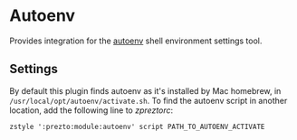 Autoenv
=======

Provides integration for the [autoenv][1] shell environment settings
tool.

Settings
--------

By default this plugin finds autoenv as it's installed by Mac homebrew,
in `/usr/local/opt/autoenv/activate.sh`. To find the autoenv script in
another location, add the following line to *zpreztorc*:

    zstyle ':prezto:module:autoenv' script PATH_TO_AUTOENV_ACTIVATE

[1]: https://github.com/kennethreitz/autoenv
